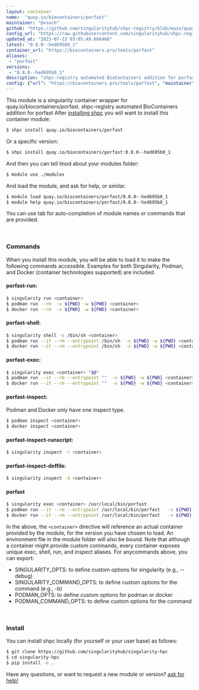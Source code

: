 ```yaml
---
layout: container
name:  "quay.io/biocontainers/porfast"
maintainer: "@vsoch"
github: "https://github.com/singularityhub/shpc-registry/blob/main/quay.io/biocontainers/porfast/container.yaml"
config_url: "https://raw.githubusercontent.com/singularityhub/shpc-registry/main/quay.io/biocontainers/porfast/container.yaml"
updated_at: "2023-07-22 03:05:49.666468"
latest: "0.8.0--hed695b0_1"
container_url: "https://biocontainers.pro/tools/porfast"
aliases:
 - "porfast"
versions:
 - "0.8.0--hed695b0_1"
description: "shpc-registry automated BioContainers addition for porfast"
config: {"url": "https://biocontainers.pro/tools/porfast", "maintainer": "@vsoch", "description": "shpc-registry automated BioContainers addition for porfast", "latest": {"0.8.0--hed695b0_1": "sha256:ce3353011864f153d8ecc15864b0b7b8f9565020864284a2d637a703ada16f4f"}, "tags": {"0.8.0--hed695b0_1": "sha256:ce3353011864f153d8ecc15864b0b7b8f9565020864284a2d637a703ada16f4f"}, "docker": "quay.io/biocontainers/porfast", "aliases": {"porfast": "/usr/local/bin/porfast"}}
---
```


This module is a singularity container wrapper for quay.io/biocontainers/porfast.
shpc-registry automated BioContainers addition for porfast
After [installing shpc](#install) you will want to install this container module:


```bash
$ shpc install quay.io/biocontainers/porfast
```

Or a specific version:

```bash
$ shpc install quay.io/biocontainers/porfast:0.8.0--hed695b0_1
```

And then you can tell lmod about your modules folder:

```bash
$ module use ./modules
```

And load the module, and ask for help, or similar.

```bash
$ module load quay.io/biocontainers/porfast/0.8.0--hed695b0_1
$ module help quay.io/biocontainers/porfast/0.8.0--hed695b0_1
```

You can use tab for auto-completion of module names or commands that are provided.

<br>

### Commands

When you install this module, you will be able to load it to make the following commands accessible.
Examples for both Singularity, Podman, and Docker (container technologies supported) are included.

#### porfast-run:

```bash
$ singularity run <container>
$ podman run --rm  -v ${PWD} -w ${PWD} <container>
$ docker run --rm  -v ${PWD} -w ${PWD} <container>
```

#### porfast-shell:

```bash
$ singularity shell -s /bin/sh <container>
$ podman run --it --rm --entrypoint /bin/sh  -v ${PWD} -w ${PWD} <container>
$ docker run --it --rm --entrypoint /bin/sh  -v ${PWD} -w ${PWD} <container>
```

#### porfast-exec:

```bash
$ singularity exec <container> "$@"
$ podman run --it --rm --entrypoint ""  -v ${PWD} -w ${PWD} <container> "$@"
$ docker run --it --rm --entrypoint ""  -v ${PWD} -w ${PWD} <container> "$@"
```

#### porfast-inspect:

Podman and Docker only have one inspect type.

```bash
$ podman inspect <container>
$ docker inspect <container>
```

#### porfast-inspect-runscript:

```bash
$ singularity inspect -r <container>
```

#### porfast-inspect-deffile:

```bash
$ singularity inspect -d <container>
```


#### porfast

```bash
$ singularity exec <container> /usr/local/bin/porfast
$ podman run --it --rm --entrypoint /usr/local/bin/porfast   -v ${PWD} -w ${PWD} <container> -c " $@"
$ docker run --it --rm --entrypoint /usr/local/bin/porfast   -v ${PWD} -w ${PWD} <container> -c " $@"
```



In the above, the `<container>` directive will reference an actual container provided
by the module, for the version you have chosen to load. An environment file in the
module folder will also be bound. Note that although a container
might provide custom commands, every container exposes unique exec, shell, run, and
inspect aliases. For anycommands above, you can export:

 - SINGULARITY_OPTS: to define custom options for singularity (e.g., --debug)
 - SINGULARITY_COMMAND_OPTS: to define custom options for the command (e.g., -b)
 - PODMAN_OPTS: to define custom options for podman or docker
 - PODMAN_COMMAND_OPTS: to define custom options for the command

<br>

### Install

You can install shpc locally (for yourself or your user base) as follows:

```bash
$ git clone https://github.com/singularityhub/singularity-hpc
$ cd singularity-hpc
$ pip install -e .
```

Have any questions, or want to request a new module or version? [ask for help!](https://github.com/singularityhub/singularity-hpc/issues)